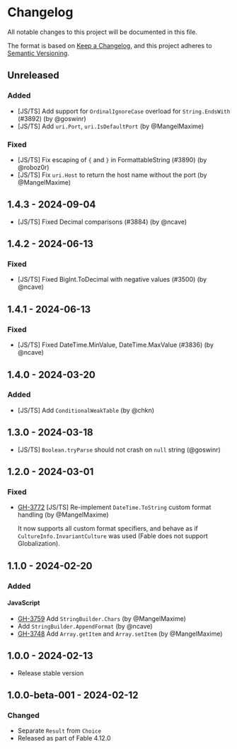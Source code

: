 # Changelog

All notable changes to this project will be documented in this file.

The format is based on [Keep a Changelog](https://keepachangelog.com/en/1.0.0/),
and this project adheres to [Semantic Versioning](https://semver.org/spec/v2.0.0.html).

## Unreleased

### Added

* [JS/TS] Add support for `OrdinalIgnoreCase` overload for `String.EndsWith` (#3892) (by @goswinr)
* [JS/TS] Add `uri.Port`, `uri.IsDefaultPort` (by @MangelMaxime)

### Fixed

* [JS/TS] Fix escaping of `{` and `}` in FormattableString (#3890) (by @roboz0r)
* [JS/TS] Fix `uri.Host` to return the host name without the port (by @MangelMaxime)

## 1.4.3 - 2024-09-04

* [JS/TS] Fixed Decimal comparisons (#3884) (by @ncave)

## 1.4.2 - 2024-06-13

### Fixed

* [JS/TS] Fixed BigInt.ToDecimal with negative values (#3500) (by @ncave)

## 1.4.1 - 2024-06-13

### Fixed

* [JS/TS] Fixed DateTime.MinValue, DateTime.MaxValue (#3836) (by @ncave)

## 1.4.0 - 2024-03-20

### Added

* [JS/TS] Add `ConditionalWeakTable` (by @chkn)

## 1.3.0 - 2024-03-18

* [JS/TS] `Boolean.tryParse` should not crash on `null` string (@goswinr)

## 1.2.0 - 2024-03-01

### Fixed

* [GH-3772](https://github.com/fable-compiler/Fable/pull/3772) [JS/TS] Re-implement `DateTime.ToString` custom format handling (by @MangelMaxime)

    It now supports all custom format specifiers, and behave as if `CultureInfo.InvariantCulture` was used (Fable does not support Globalization).

## 1.1.0 - 2024-02-20

### Added

#### JavaScript

* [GH-3759](https://github.com/fable-compiler/Fable/issues/3759) Add `StringBuilder.Chars` (by @MangelMaxime)
* Add `StringBuilder.AppendFormat` (by @ncave)
* [GH-3748](https://github.com/fable-compiler/Fable/pull/3748) Add `Array.getItem` and `Array.setItem` (by @MangelMaxime)

## 1.0.0 - 2024-02-13

* Release stable version

## 1.0.0-beta-001 - 2024-02-12

### Changed

* Separate `Result` from `Choice`
* Released as part of Fable 4.12.0
